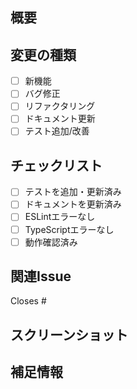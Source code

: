 ## 概要
<!-- 変更内容の簡潔な説明 -->

## 変更の種類
- [ ] 新機能
- [ ] バグ修正
- [ ] リファクタリング
- [ ] ドキュメント更新
- [ ] テスト追加/改善

## チェックリスト
- [ ] テストを追加・更新済み
- [ ] ドキュメントを更新済み
- [ ] ESLintエラーなし
- [ ] TypeScriptエラーなし
- [ ] 動作確認済み

## 関連Issue
<!-- Issue番号をリンク -->
Closes #

## スクリーンショット
<!-- UIの変更がある場合 -->

## 補足情報
<!-- レビュアーへの補足メッセージ -->